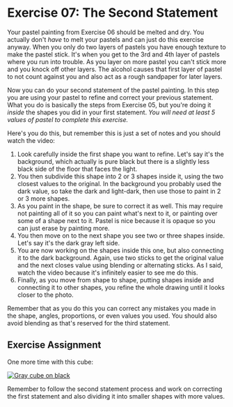 Exercise 07: The Second Statement
=================================

Your pastel painting from Exercise 06 should be melted and dry.  You actually don't *have* to melt your pastels and can just do this exercise anyway.  When you only do two layers of pastels you have enough texture to make the pastel stick.  It's when you get to the 3rd and 4th layer of pastels where you run into trouble.  As you layer on more pastel you can't stick more and you knock off other layers.  The alcohol causes that first layer of pastel to not count against you and also act as a rough sandpaper for later layers.

Now you can do your second statement of the pastel painting.  In this step you are using your pastel to refine and correct your previous statement.  What you do is basically the steps from Exercise 05, but you're doing it *inside* the shapes you did in your first statement.  *You will need at least 5 values of pastel to complete this exercise.*

Here's you do this, but remember this is just a set of notes and you should watch the video:

1. Look carefully inside the first shape you want to refine.  Let's say it's the background, which actually is pure black but there is a slightly less black side of the floor that faces the light.
2. You then subdivide this shape into 2 or 3 shapes inside it, using the two closest values to the original.  In the background you probably used the dark value, so take the dark and light-dark, then use those to paint in 2 or 3 more shapes.
3. As you paint in the shape, be sure to correct it as well.  This may require not painting all of it so you can paint what's next to it, or painting over some of a shape next to it.  Pastel is nice because it is opaque so you can just erase by painting more.
4. You then move on to the next shape you see two or three shapes inside.  Let's say it's the dark gray left side.
5. You are now working on the shapes inside this one, but also connecting it to the dark background.  Again, use two sticks to get the original value and the next closes value using blending or alternating sticks.  As I said, watch the video because it's infinitely easier to see me do this.
6. Finally, as you move from shape to shape, putting shapes inside and connecting it to other shapes, you refine the whole drawing until it looks closer to the photo.

Remember that as you do this you can correct any mistakes you made in the shape, angles, proportions, or even values you used.  You should also avoid blending as that's reserved for the third statement.

Exercise Assignment
-------------------
One more time with this cube:

[![Gray cube on black](https://s3.amazonaws.com/photos.learnartthehardway.com/basic_shapes/tiny/cube_gray_on_black.JPG)](https://s3.amazonaws.com/photos.learnartthehardway.com/basic_shapes/large/cube_gray_on_black.JPG)

Remember to follow the second statement process and work on correcting the first statement and also dividing it into smaller shapes with more values.
